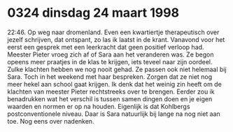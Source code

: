 # 0324 dinsdag 24 maart 1998
22:46. Op weg naar dromenland. Even een kwartiertje therapeutisch over jezelf schrijven, dat ontspant, zo las ik laatst in de krant. Vanavond voor het eerst een gesprek met een leerkracht dat geen positief verloop had. Meester Pieter vroeg zich af of Sara aan het veranderen was. Ze begon opeens meer praatjes in de klas te krijgen, iets teveel naar zijn oordeel. Zulke klachten hebben we nog nooit gehad. Ze passen ook niet helemaal bij Sara. Toch in het weekend met haar bespreken. Zorgen dat ze niet nog meer hekel aan school gaat krijgen. Ik denk dat het weinig zin heeft om de klachten van meester Pieter rechtstreeks over te brengen. Eerder zou ik benadrukken wat het verschil is tussen samen dingen doen en je eigen waarden en normen er op na houden. Eigenlijk is dat Kohlbergs postconventionele niveau. Daar is Sara natuurlijk bij lange na nog niet aan toe. Nog eens over nadenken.